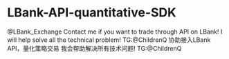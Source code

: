 # LBank-API-quantitative-SDK
@LBank_Exchange  Contact me if you want to trade through API on LBank! I will help solve all the technical problem!  TG:@ChildrenQ  协助接入LBank API，量化策略交易 我会帮助解决所有技术问题! TG:@ChildrenQ
